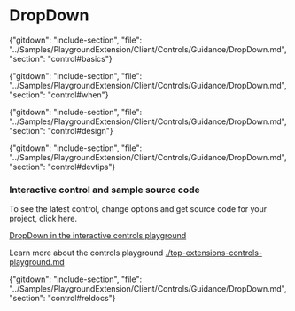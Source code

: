 ﻿# DropDown

{"gitdown": "include-section", "file": "../Samples/PlaygroundExtension/Client/Controls/Guidance/DropDown.md", "section": "control#basics"}

<!-- TODO get an IMAGE to embed here -->

<!-- TODO get an SAMPLE CODE to embed here -->

{"gitdown": "include-section", "file": "../Samples/PlaygroundExtension/Client/Controls/Guidance/DropDown.md", "section": "control#when"}

{"gitdown": "include-section", "file": "../Samples/PlaygroundExtension/Client/Controls/Guidance/DropDown.md", "section": "control#design"}

{"gitdown": "include-section", "file": "../Samples/PlaygroundExtension/Client/Controls/Guidance/DropDown.md", "section": "control#devtips"}

### Interactive control and sample source code
To see the latest control, change options and get source code for your project, click here.

<a href="https://ms.portal.azure.com/?Microsoft_Azure_Playground=true#blade/Microsoft_Azure_Playground/ControlsIndexBlade/DropDown_create_Playground" target="_blank">DropDown in the interactive controls playground</a>

Learn more about the controls playground [./top-extensions-controls-playground.md](./top-extensions-controls-playground.md)


{"gitdown": "include-section", "file": "../Samples/PlaygroundExtension/Client/Controls/Guidance/DropDown.md", "section": "control#reldocs"}
